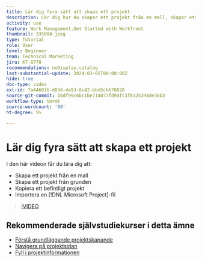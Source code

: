 ```yaml
---
title: Lär dig fyra sätt att skapa ett projekt
description: Lär dig hur du skapar ett projekt från en mall, skapar ett projekt från grunden, kopierar ett befintligt projekt eller importerar en [!DNL Microsoft Project] fil.
activity: use
feature: Work Management,Get Started with Workfront
thumbnail: 335084.jpeg
type: Tutorial
role: User
level: Beginner
team: Technical Marketing
jira: KT-8770
recommendations: noDisplay,catalog
last-substantial-update: 2024-03-05T00:00:00Z
hide: true
doc-type: video
exl-id: 7a446016-d856-4a93-8c42-bbd5cb670828
source-git-commit: bbdf99c6bc1be714077fd94fc3f8325394de36b3
workflow-type: tm+mt
source-wordcount: '80'
ht-degree: 5%

---
```


# Lär dig fyra sätt att skapa ett projekt

I den här videon får du lära dig att:

* Skapa ett projekt från en mall
* Skapa ett projekt från grunden
* Kopiera ett befintligt projekt
* Importera en [!DNL Microsoft Project]-fil

>[!VIDEO](https://video.tv.adobe.com/v/3432176/?quality=12&learn=on&enablevpops=1&captions=swe)

## Rekommenderade självstudiekurser i detta ämne

* [Förstå grundläggande projektskapande](/help/manage-work/projects/understand-basic-project-creation.md)
* [Navigera på projektsidan](/help/manage-work/projects/navigate-the-project-page.md)
* [Fyll i projektinformationen](/help/manage-work/projects/fill-in-the-project-details.md)
